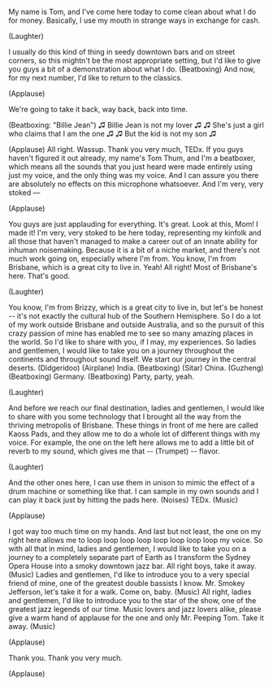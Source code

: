 
My name is Tom,
and I&#39;ve come here today to come clean
about what I do for money.
Basically, I use my mouth in strange ways
in exchange for cash.

(Laughter)

I usually do this kind of thing
in seedy downtown bars
and on street corners,
so this mightn&#39;t be
the most appropriate setting,
but I&#39;d like to give you guys
a bit of a demonstration
about what I do.
(Beatboxing)
And now, for my next number,
I&#39;d like to return to the classics.

(Applause)

We&#39;re going to take it back,
way back,
back into time.

(Beatboxing: &quot;Billie Jean&quot;)
♫ Billie Jean is not my lover ♫
♫ She&#39;s just a girl who claims
that I am the one ♫
♫ But the kid is not my son ♫

(Applause)
 All right.
Wassup.
Thank you very much, TEDx.
If you guys haven&#39;t
figured it out already,
my name&#39;s Tom Thum, and I&#39;m a beatboxer,
which means all the sounds
that you just heard
were made entirely using just my voice,
and the only thing was my voice.
And I can assure you
there are absolutely no effects
on this microphone whatsoever.
And I&#39;m very, very stoked —

(Applause)

You guys are just applauding
for everything. It&#39;s great.
Look at this, Mom! I made it!
I&#39;m very, very stoked to be here today,
representing my kinfolk
and all those that haven&#39;t
managed to make a career
out of an innate ability
for inhuman noisemaking.
Because it is a bit of a niche market,
and there&#39;s not much work going on,
especially where I&#39;m from.
You know, I&#39;m from Brisbane,
which is a great city to live in.
Yeah! All right! Most of Brisbane&#39;s here.
That&#39;s good.

(Laughter)

You know, I&#39;m from Brizzy,
which is a great city to live in,
but let&#39;s be honest --
it&#39;s not exactly the cultural
hub of the Southern Hemisphere.
So I do a lot of my work outside Brisbane
and outside Australia,
and so the pursuit of this
crazy passion of mine
has enabled me to see
so many amazing places in the world.
So I&#39;d like to share with you,
if I may, my experiences.
So ladies and gentlemen,
I would like to take you on a journey
throughout the continents
and throughout sound itself.
We start our journey
in the central deserts.
(Didgeridoo)
(Airplane)
India.
(Beatboxing)
(Sitar)
China.
(Guzheng)
(Beatboxing)
Germany.
(Beatboxing)
Party, party, yeah.

(Laughter)

And before we reach our final destination,
ladies and gentlemen,
I would like to share
with you some technology
that I brought all the way
from the thriving metropolis of Brisbane.
These things in front of me
here are called Kaoss Pads,
and they allow me to do a whole
lot of different things
with my voice.
For example, the one on the left here
allows me to add
a little bit of reverb to my sound,
which gives me that --
(Trumpet) --
flavor.

(Laughter)

And the other ones here,
I can use them in unison
to mimic the effect of a drum machine
or something like that.
I can sample in my own sounds
and I can play it back
just by hitting the pads here.
(Noises)
TEDx.
(Music)

(Applause)

I got way too much time on my hands.
And last but not least,
the one on my right here allows me to
loop loop loop loop loop loop loop loop
my voice.
So with all that in mind,
ladies and gentlemen,
I would like to take you on a journey
to a completely separate part of Earth
as I transform the Sydney Opera House
into a smoky downtown jazz bar.
All right boys, take it away.
(Music)
Ladies and gentlemen,
I&#39;d like to introduce you
to a very special friend of mine,
one of the greatest
double bassists I know.
Mr. Smokey Jefferson, let&#39;s take
it for a walk. Come on, baby.
(Music)
All right, ladies and gentlemen,
I&#39;d like to introduce you
to the star of the show,
one of the greatest jazz
legends of our time.
Music lovers and jazz lovers alike,
please give a warm hand of applause
for the one and only Mr. Peeping Tom.
Take it away.
(Music)

(Applause)

Thank you. Thank you very much.

(Applause)


